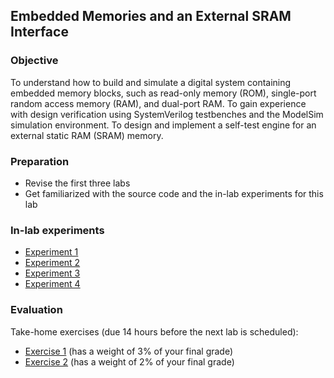 ## Embedded Memories and an External SRAM Interface

<a name="objective"></a>
### Objective

To understand how to build and simulate a digital system containing embedded memory blocks, such as read-only memory (ROM), single-port random access memory (RAM), and dual-port RAM. To gain experience with design verification using SystemVerilog testbenches and the ModelSim simulation environment. To design and implement a self-test engine for an external static RAM (SRAM) memory.

### Preparation

* Revise the first three labs
* Get familiarized with the source code and the in-lab experiments for this lab

### In-lab experiments

- [Experiment 1](experiment1/doc/experiment1.md)
- [Experiment 2](experiment2/doc/experiment2.md)
- [Experiment 3](experiment3/doc/experiment3.md)
- [Experiment 4](experiment4/doc/experiment4.md)

### Evaluation

Take-home exercises (due 14 hours before the next lab is scheduled):

- [Exercise 1](exercise1/doc/exercise1.md) (has a weight of 3% of your final grade)
- [Exercise 2](exercise2/doc/exercise2.md) (has a weight of 2% of your final grade)
